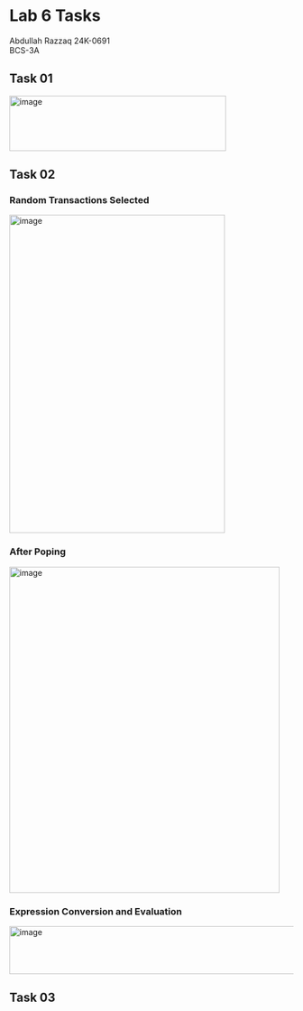# Lab 6 Tasks
Abdullah Razzaq 
24K-0691  
BCS-3A  

## Task 01
<img width="384" height="98" alt="image" src="https://github.com/user-attachments/assets/50becf0e-ba7a-48ff-ade9-83664a92b14e" />

## Task 02

### Random Transactions Selected
<img width="382" height="564" alt="image" src="https://github.com/user-attachments/assets/24165c2a-6c31-4f33-9919-578449de66bf" />

### After Poping
<img width="479" height="578" alt="image" src="https://github.com/user-attachments/assets/687c52a3-395f-4b57-8520-bc776cd15e63" />

### Expression Conversion and Evaluation
<img width="516" height="85" alt="image" src="https://github.com/user-attachments/assets/5c2c1c3d-ebac-4f5e-9cf0-e4506941b66d" />

## Task 03
